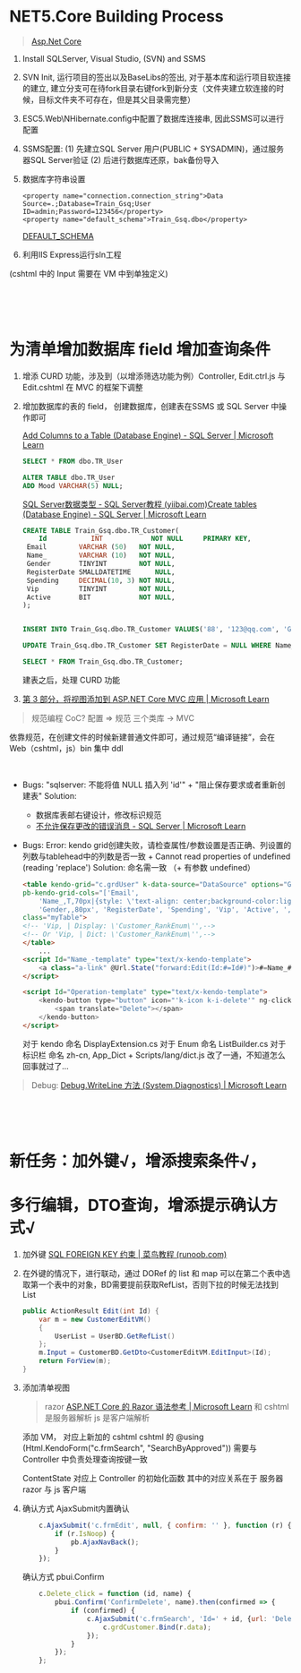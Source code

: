 # NET5.Core Building Process

> [Asp.Net Core](https://blog.csdn.net/stone0823/article/details/118796624?spm=1001.2101.3001.6650.3&utm_medium=distribute.pc_relevant.none-task-blog-2%7Edefault%7EESLANDING%7Edefault-3-118796624-blog-118890054.pc_relevant_landingrelevant&depth_1-utm_source=distribute.pc_relevant.none-task-blog-2%7Edefault%7EESLANDING%7Edefault-3-118796624-blog-118890054.pc_relevant_landingrelevant&utm_relevant_index=4)

1. Install SQLServer, Visual Studio, (SVN) and SSMS
2. SVN Init, 运行项目的签出以及BaseLibs的签出, 对于基本库和运行项目软连接的建立, 建立分支可在待fork目录右键fork到新分支（文件夹建立软连接的时候，目标文件夹不可存在，但是其父目录需完整）
3. ESC5.Web\NHibernate.config中配置了数据库连接串, 因此SSMS可以进行配置
4. SSMS配置: (1) 先建立SQL Server 用户(PUBLIC + SYSADMIN)，通过服务器SQL Server验证 (2) 后进行数据库还原，bak备份导入
5. 数据库字符串设置

   ```
   <property name="connection.connection_string">Data Source=.;Database=Train_Gsq;User ID=admin;Password=123456</property>
   <property name="default_schema">Train_Gsq.dbo</property>
   ```

   [DEFAULT_SCHEMA](https://learn.microsoft.com/en-us/sql/t-sql/statements/alter-user-transact-sql?view=sql-server-ver16)
6. 利用IIS Express运行sln工程

(cshtml 中的 Input 需要在 VM 中到单独定义)

<br> <br><br>

# 为清单增加数据库 field 增加查询条件

1. 增添 CURD 功能，涉及到（以增添筛选功能为例）Controller, Edit.ctrl.js 与 Edit.cshtml 在 MVC 的框架下调整
2. 增加数据库的表的 field， 创建数据库，创建表在SSMS 或 SQL Server 中操作即可

   [Add Columns to a Table (Database Engine) - SQL Server | Microsoft Learn](https://learn.microsoft.com/en-us/sql/relational-databases/tables/add-columns-to-a-table-database-engine?view=sql-server-ver16)

   ```sql
   SELECT * FROM dbo.TR_User

   ALTER TABLE dbo.TR_User
   ADD Mood VARCHAR(5) NULL;
   ```

   [SQL Server数据类型 - SQL Server教程 (yiibai.com)](https://www.yiibai.com/sqlserver/sqlserver_datatypes.html)[Create tables (Database Engine) - SQL Server | Microsoft Learn](https://learn.microsoft.com/en-us/sql/relational-databases/tables/create-tables-database-engine?view=sql-server-ver16)

   ```sql
   CREATE TABLE Train_Gsq.dbo.TR_Customer(
       Id           INT            NOT NULL     PRIMARY KEY,
   	Email        VARCHAR (50)   NOT NULL,
   	Name_        VARCHAR (10)   NOT NULL,
   	Gender       TINYINT        NOT NULL,
   	RegisterDate SMALLDATETIME      NULL,
   	Spending     DECIMAL(10, 3) NOT NULL,
   	Vip          TINYINT        NOT NULL,
   	Active       BIT            NOT NULL,
   );


   INSERT INTO Train_Gsq.dbo.TR_Customer VALUES('88', '123@qq.com', 'Gsq', '0', '', '100.000', '3', '1');

   UPDATE Train_Gsq.dbo.TR_Customer SET RegisterDate = NULL WHERE Name_ = 'Gsq';

   SELECT * FROM Train_Gsq.dbo.TR_Customer;
   ```

   建表之后，处理 CURD 功能
3. [第 3 部分，将视图添加到 ASP.NET Core MVC 应用 | Microsoft Learn](https://learn.microsoft.com/zh-cn/aspnet/core/tutorials/first-mvc-app/adding-view?view=aspnetcore-3.1&tabs=visual-studio)

> 规范编程 CoC?  配置 => 规范
> 三个类库 -> MVC

依靠规范，在创建文件的时候新建普通文件即可，通过规范“编译链接”，会在 Web（cshtml，js）bin 集中 ddl

<br>

- Bugs: "sqlserver: 不能将值 NULL 插入列 'id'" + "阻止保存要求或者重新创建表"
  Solution:

  - 数据库表邮右键设计，修改标识规范
  - [不允许保存更改的错误消息 - SQL Server | Microsoft Learn](https://learn.microsoft.com/zh-cn/troubleshoot/sql/ssms/error-when-you-save-table)
- Bugs: Error: kendo grid创建失败，请检查属性/参数设置是否正确、列设置的列数与tablehead中的列数是否一致 + Cannot read properties of undefined (reading 'replace')
  Solution: 命名需一致 （+ 有参数 undefined）

  ``````html
  <table kendo-grid="c.grdUser" k-data-source="DataSource" options="GridOptions" pb-kendo-grid="c.vm" 
  pb-kendo-grid-cols="['Email',
      'Name_,T,70px|{style: \'text-align: center;background-color:lightgreen\'}',
      'Gender,,80px', 'RegisterDate', 'Spending', 'Vip', 'Active', ',OT', ]" 
  class="myTable">
  <!-- 'Vip, | Display: \'Customer_RankEnum\'',-->
  <!-- Or 'Vip, | Dict: \'Customer_RankEnum\'',-->
  </table>
      ...
  <script Id="Name_-template" type="text/x-kendo-template">
      <a class="a-link" @Url.State("forward:Edit(Id:#=Id#)")>#=Name_#</a>
  </script>

  <script Id="Operation-template" type="text/x-kendo-template">
      <kendo-button type="button" icon="'k-icon k-i-delete'" ng-click="c.Delete_click(#=Id#,'#=Name_#')">
          <span translate="Delete"></span>
      </kendo-button>
  </script>
  ``````

  对于 kendo 命名 DisplayExtension.cs
  对于 Enum  命名 ListBuilder.cs
  对于标识栏 命名 zh-cn, App_Dict + Scripts/lang/dict.js
  改了一通，不知道怎么回事就过了...

> Debug: [Debug.WriteLine 方法 (System.Diagnostics) | Microsoft Learn](https://learn.microsoft.com/zh-cn/dotnet/api/system.diagnostics.debug.writeline?view=net-8.0)

<br>
<br>
<br>

# 新任务：加外键√，增添搜索条件√，

# 多行编辑，DTO查询，增添提示确认方式√

1. 加外键 [SQL FOREIGN KEY 约束 | 菜鸟教程 (runoob.com)](https://www.runoob.com/sql/sql-foreignkey.html)
2. 在外键的情况下，进行联动，通过 DORef 的 list 和 map 可以在第二个表中选取第一个表中的对象，BD需要提前获取RefList，否则下拉的时候无法找到 List

   ```cs
   public ActionResult Edit(int Id) {
       var m = new CustomerEditVM()
       {
           UserList = UserBD.GetRefList()
       };
       m.Input = CustomerBD.GetDto<CustomerEditVM.EditInput>(Id);
       return ForView(m);
   }
   ```
3. 添加清单视图

   > razor [ASP.NET Core 的 Razor 语法参考 | Microsoft Learn](https://learn.microsoft.com/zh-cn/aspnet/core/mvc/views/razor?view=aspnetcore-6.0) 和 cshtml 是服务器解析
   > js 是客户端解析
   >

   添加 VM， 对应上新加的 cshtml
   cshtml 的 @using (Html.KendoForm("c.frmSearch", "SearchByApproved")) 需要与 Controller 中负责处理查询按键一致

   ContentState 对应上 Controller 的初始化函数
   其中的对应关系在于 服务器 razor 与 js 客户端
5. 确认方式 AjaxSubmit内置确认

   ```js
       c.AjaxSubmit('c.frmEdit', null, { confirm: '' }, function (r) {
           if (r.IsNoop) {
               pb.AjaxNavBack();
           }
       });
   ```
   确认方式 pbui.Confirm

   ```js
       c.Delete_click = function (id, name) {
           pbui.Confirm('ConfirmDelete', name).then(confirmed => {
               if (confirmed) {
                   c.AjaxSubmit('c.frmSearch', 'Id=' + id, {url: 'Delete'}, function (r) {
                       c.grdCustomer.Bind(r.data);
                   });
               }
           });
       };
   ```
